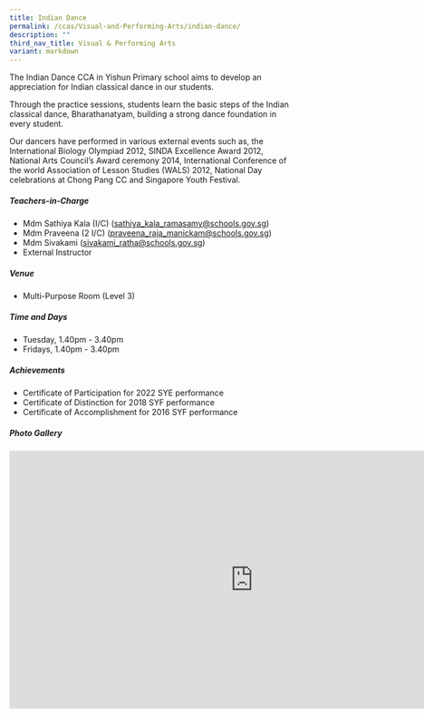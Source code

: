```yaml
---
title: Indian Dance
permalink: /ccas/Visual-and-Performing-Arts/indian-dance/
description: ""
third_nav_title: Visual & Performing Arts
variant: markdown
---
```

The Indian Dance CCA in Yishun Primary school aims to develop an appreciation for Indian classical dance in our students.     

Through the practice sessions, students learn the basic steps of the Indian classical dance, Bharathanatyam, building a strong dance foundation in every student.

Our dancers have performed in various external events such as, the International Biology Olympiad 2012, SINDA Excellence Award 2012, National Arts Council’s Award ceremony 2014, International Conference of the world Association of Lesson Studies (WALS) 2012, National Day celebrations at Chong Pang CC and Singapore Youth Festival. 

##### **Teachers-in-Charge**
* Mdm Sathiya Kala (I/C) (sathiya_kala_ramasamy@schools.gov.sg)
* Mdm Praveena (2 I/C) (praveena_raja_manickam@schools.gov.sg)
* Mdm Sivakami (sivakami_ratha@schools.gov.sg)
* External Instructor

##### **Venue**
* Multi-Purpose Room (Level 3)

##### **Time and Days**
* Tuesday, 1.40pm - 3.40pm
* Fridays, 1.40pm - 3.40pm

##### **Achievements**
* Certificate of Participation for 2022 SYE performance
* Certificate of Distinction for 2018 SYF performance   
* Certificate of Accomplishment for 2016 SYF performance

##### **Photo Gallery**

<iframe src="https://docs.google.com/presentation/d/e/2PACX-1vSC7ELgx37Cmq8Dcp8DsdQSLWwfJGFlKT9-FuhBkXOiirxVjMNp514VusjzNflug7BvUEkluLYu2d_g/embed?start=true&amp;loop=true&amp;delayms=5000" frameborder="0" width="860" height="455" allowfullscreen="true"></iframe>